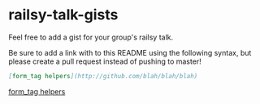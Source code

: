 # railsy-talk-gists

Feel free to add a gist for your group's railsy talk. 

Be sure to add a link with to this README using the following syntax, but please create a pull request instead of pushing to master!
```markdown
[form_tag helpers](http://github.com/blah/blah/blah)
```

[form_tag helpers](https://github.com/chi-squirrels-2015/railsy-talk-gists/blob/form-tag-helper/form-tag-helpers.md)
